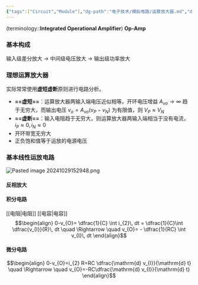 ```yaml
---
{"tags":["Circuit","Module"],"dg-path":"电子技术/模拟电路/运算放大器.md","dg-publish":true,"aliases":["积分电路","微分电路"],"permalink":"/电子技术/模拟电路/运算放大器/","dgPassFrontmatter":true,"noteIcon":"","created":"2024-05-21T15:20:28.721+08:00","updated":"2025-08-02T10:36:28.717+08:00"}
---
```



(terminology::**Integrated Operational Amplifier**) **Op-Amp** 
### 基本构成
输入级差分放大 $\to$ 中间级电压放大 $\to$ 输出级功率放大

### 理想运算放大器
实际常常使用**虚短虚断**原则进行电路分析。
- **==虚短==**：运算放大器两输入端电压近似相等。开环电压增益 $A_{vo}\to \infty$  趋于无穷大，而输出电压 $v_{o}=A_{vo}(v_{P}-v_{N})$ 为有限值，则 $V_{P}\approx V_{N}$
- **==虚断==**：输入电阻趋于无穷大，则运算放大器两输入端相当于没有电流，$i_{P}\approx 0,i_{N}\approx 0$
- 开环带宽无穷大
- 正负饱和值等于运放的电源电压

### 基本线性运放电路

![Pasted image 20241029152948.png](/img/user/Photo%20Resources/Pasted%20image%2020241029152948.png)

#### 反相放大


#### 积分电路
[[电阻\|电阻]]  [[电容\|电容]]
$$\begin{align}
0-v_{O}= \dfrac{1}{C} \int  i_{2}\, dt = \dfrac{1}{C}\int  \dfrac{v_{I}}{R}\, dt \quad  \Rightarrow \quad  v_{O}= - \dfrac{1}{RC} \int v_{I}\, dt 
\end{align}$$
#### 微分电路
$$\begin{align}
0-v_{O}=i_{2} R=RC  \dfrac{\mathrm{d}  v_{I}}{\mathrm{d} t} \quad  \Rightarrow \quad  v_{O}=-RC\dfrac{\mathrm{d} v_{I}}{\mathrm{d} t} 
\end{align}$$

